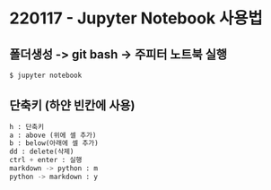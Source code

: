 # 220117 - Jupyter Notebook 사용법

## 폴더생성 -> git bash -> 주피터 노트북 실행

```bash
$ jupyter notebook
```

## 단축키 (하얀 빈칸에 사용)

```python
h : 단축키
a : above (위에 셀 추가)
b : below(아래에 셀 추가)
dd : delete(삭제)
ctrl + enter : 실행
markdown -> python : m
python -> markdown : y 
```

